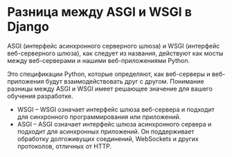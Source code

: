 # Разница между ASGI и WSGI в Django


ASGI (интерфейс асинхронного серверного шлюза) и WSGI (интерфейс веб-серверного шлюза), как следует из названия, действуют как мосты между веб-серверами и нашими веб-приложениями Python. 

Это спецификации Python, которые определяют, как веб-серверы и веб-приложения будут взаимодействовать друг с другом. 
Понимание разницы между ASGI и WSGI имеет решающее значение для вашего обучения разработке.


* WSGI – WSGI означает интерфейс шлюза веб-сервера и подходит для синхронного программирования или приложений.
* ASGI – ASGI означает интерфейс шлюза асинхронного сервера и подходит для асинхронных приложений. 
Он поддерживает обработку долгоживущих соединений, WebSockets и других протоколов, отличных от HTTP.